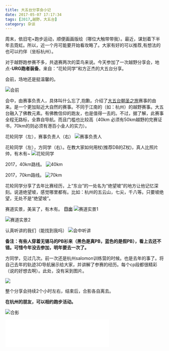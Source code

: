 ```yaml
---
title: 大五台分享会小记
date: 2017-05-07 17:17:34
tags: [2017,越野，大五台]
category: 杂谈
---
```

周末，依旧宅+跑步运动，顺便画画版绘（哪位大触带带我）。最近，谋划着下半年去霓虹。所以，近一个月可能要开始看攻略了。大家有好的可以推荐,有想法的也可以约伴（坐标杭州）。

对于越野跑参赛不多，共退赛两次的菜鸟来说。今天参加了一次越野分享会，地点-**URG跑者装备**。来自：“花轮同学”和方正杰的大五台分享。

会前，场地还是挺温馨的。

![会前](https://github.com/alanzhang211/blog-image/raw/master//2017/05/%E6%9D%82%E8%B0%88%E5%BE%AE%E4%BF%A1%E5%9B%BE%E7%89%87_20170507185739.jpg)

<!--more-->

会中，由赛事负责人，具体叫什么忘了,抱歉。介绍了[大五台朝圣之旅](http://www.grandwutai.com/)赛事的由来。是一个更加贴近大自然的赛事。不同于江南的（如：杭州）的越野赛事。大五台融入了佛教元素。有佛教信仰的跑友，也是值得一去的。不过，据了解，此赛事全程无路标，全靠自导航。而且门槛也比较高（40km 必须有50km越野的完赛证书，70km的则必须有港百小金人的实力）。

花轮同学（左），赛事负责人（右）
![赛事负责人](https://github.com/alanzhang211/blog-image/raw/master//2017/05/%E6%9D%82%E8%B0%88%E6%8D%95%E8%8E%B7.JPG)

花轮同学（左），方同学（右）。在教大家如何用杖(推荐DB的Z杖)，真人比照片帅，有木有~
![花轮同学](https://github.com/alanzhang211/blog-image/raw/master//2017/05/%E6%9D%82%E8%B0%88%E6%96%B9%20and%20%E8%8A%B1.JPG)

2017，40km路线。
![40km](https://github.com/alanzhang211/blog-image/raw/master//2017/05/%E6%9D%82%E8%B0%88%E5%BE%AE%E4%BF%A1%E5%9B%BE%E7%89%87_20170507191553.jpg)

2017，70km路线。
![70km](https://github.com/alanzhang211/blog-image/raw/master//2017/05/%E6%9D%82%E8%B0%88%E5%BE%AE%E4%BF%A1%E5%9B%BE%E7%89%87_20170507191559.jpg)


花轮同学分享了去年比赛经历，上“东台”的一处名为“绝望坡”的地方让他记忆深刻。说道绝望坡，感觉哪里都有。比如：杭州的五云山，七尖，千八等。只要坡绝望，无处不是“绝望坡”。

赛道实景，美呆了，有木有。
**日出**
![赛道实景1](https://github.com/alanzhang211/blog-image/raw/master//2017/05/%E6%9D%82%E8%B0%88%E6%97%A5%E5%87%BA.JPG)

![赛道实景2](https://github.com/alanzhang211/blog-image/raw/master//2017/05/%E6%9D%82%E8%B0%884.JPG)

认真听讲的我们（能找到我吗）
![会中听讲](https://github.com/alanzhang211/blog-image/raw/master//2017/05/%E6%9D%82%E8%B0%882.JPG)

**备注：有些人穿着无锡马的PB衫来（黑色是真PB，蓝色的是假PB），看上去还不错。可惜今年没去参加，明年要去一次了。**

方同学，见过几次。前一次还是杭州salomon训练营的时候。也是去年的事了。将自己去年的轨迹3D导航展示给大家，并讲解了参赛的经历。每个cp段都很精彩（说的好想去啊）。此处，没有采到图片。

![](https://github.com/alanzhang211/blog-image/raw/master//2017/05/%E6%9D%82%E8%B0%883.jpg)

整个分享会持续2个小时左右，结束后，合影各自离去。

**在杭州的朋友，可以相约跑步活动。**

![合影](https://github.com/alanzhang211/blog-image/raw/master//2017/05/%E6%9D%82%E8%B0%88%E5%90%88%E5%BD%B1.JPG)

<iframe frameborder="no" border="0" marginwidth="0" marginheight="0" width=330 height=86 src="//music.163.com/outchain/player?type=2&id=28283346&auto=1&height=66"></iframe>
